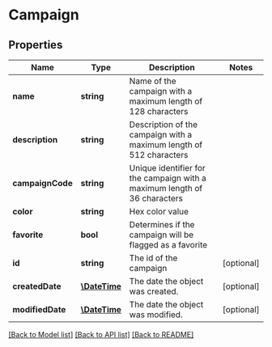 # Campaign

## Properties
Name | Type | Description | Notes
------------ | ------------- | ------------- | -------------
**name** | **string** | Name of the campaign with a maximum length of 128 characters | 
**description** | **string** | Description of the campaign with a maximum length of 512 characters | 
**campaignCode** | **string** | Unique identifier for the campaign with a maximum length of 36 characters | 
**color** | **string** | Hex color value | 
**favorite** | **bool** | Determines if the campaign will be flagged as a favorite | 
**id** | **string** | The id of the campaign | [optional] 
**createdDate** | [**\DateTime**](\DateTime.md) | The date the object was created. | [optional] 
**modifiedDate** | [**\DateTime**](\DateTime.md) | The date the object was modified. | [optional] 

[[Back to Model list]](../README.md#documentation-for-models) [[Back to API list]](../README.md#documentation-for-api-endpoints) [[Back to README]](../README.md)


